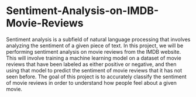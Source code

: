 # Sentiment-Analysis-on-IMDB-Movie-Reviews
Sentiment analysis is a subfield of natural language processing that involves analyzing the sentiment of a given piece of text. In this project, we will be performing sentiment analysis on movie reviews from the IMDB website. This will involve training a machine learning model on a dataset of movie reviews that have been labeled as either positive or negative, and then using that model to predict the sentiment of movie reviews that it has not seen before. The goal of this project is to accurately classify the sentiment of movie reviews in order to understand how people feel about a given movie.

